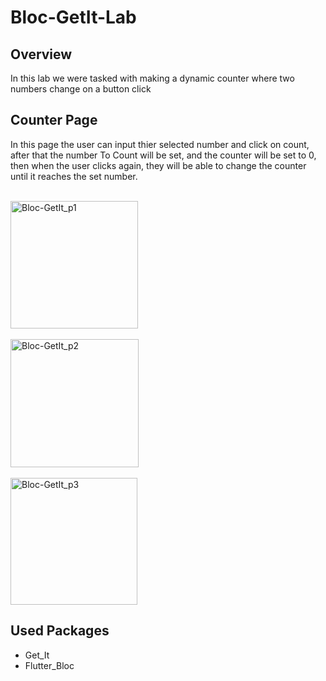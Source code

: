 # Bloc-GetIt-Lab

## Overview
In this lab we were tasked with making a dynamic counter where two numbers change on a button click

## Counter Page
In this page the user can input thier selected number and click on count, after that the number To Count will be set, and the counter will be set to 0, then when the user clicks again, they will be able to change the counter until it reaches the set number.
<br><br>

<img width="204" alt="Bloc-GetIt_p1" src="https://github.com/hmody360/Bloc-GetIt-Lab/assets/98014312/58b234c2-b29a-4a5d-be6c-2aec6492bb17">
<br><br>
<img width="205" alt="Bloc-GetIt_p2" src="https://github.com/hmody360/Bloc-GetIt-Lab/assets/98014312/65ecf8fa-4cef-4769-a985-dcddd63e9cad">
<br><br>
<img width="203" alt="Bloc-GetIt_p3" src="https://github.com/hmody360/Bloc-GetIt-Lab/assets/98014312/af514ceb-9f71-4176-9c4a-00d0b064908f">

## Used Packages
- Get_It
- Flutter_Bloc

